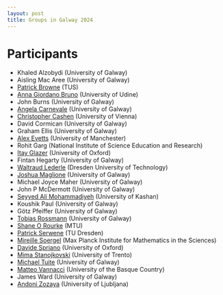 ```yaml
---
layout: post
title: Groups in Galway 2024
---
```


# Participants

- Khaled Alzobydi (University of Galway)
- Aisling Mac Aree (University of Galway)
- [Patrick Browne](https://www.researchgate.net/profile/Patrick-Browne-12) (TUS)
- [Anna Giordano Bruno](https://users.dimi.uniud.it/~anna.giordanobruno/index.html) (University of Udine)
- John Burns (University of Galway)
- [Angela Carnevale](https://angelacarnevale.github.io/) (University of Galway)
- [Christopher Cashen](https://www.mat.univie.ac.at/~cashen/) (University of Vienna)
- David Cormican (University of Galway)
- Graham Ellis (University of Galway)
- [Alex Evetts](https://sites.google.com/view/aevetts/home) (University of Manchester)
- Rohit Garg (National Institute of Science Education and Research)
- [Itay Glazer](https://sites.google.com/view/itay-glazer) (University of Oxford)
- Fintan Hegarty (University of Galway)
- [Waltraud Lederle](https://perso.uclouvain.be/waltraud.lederle/) (Dresden University of Technology)
- [Joshua Maglione](https://joshmaglione.com/) (University of Galway)
- Michael Joyce Maher (University of Galway)
- John P McDermott (University of Galway)
- [Seyyed Ali Mohammadiyeh](https://github.com/BaseMax) (University of Kashan)
- Koushik Paul (University of Galway)
- Götz Pfeiffer (University of Galway)
- [Tobias Rossmann](https://torossmann.github.io/) (University of Galway)
- [Shane O Rourke](https://mathematics.mtu.ie/staff/shane-o_rourke-profile) (MTU)
- [Patrick Serwene](https://tu-dresden.de/mn/math/algebra/das-institut/beschaeftigte/patrick-serwene) (TU Dresden)
- [Mireille Soergel](https://soergelm.github.io/) (Max Planck Institute for Mathematics in the Sciences)
- [Davide Spriano](https://www.davidespriano.com/) (University of Oxford)
- [Mima Stanojkovski](https://mima.maths.unitn.it/) (University of Trento)
- [Michael Tuite](https://www.universityofgalway.ie/our-research/people/mathematical-statistical-sciences/michaeltuite/) (University of Galway)
- [Matteo Vannacci](https://sites.google.com/view/matteovannacci/home) (University of the Basque Country)
- James Ward (University of Galway)
- [Andoni Zozaya](https://sites.google.com/view/andonizozaya/orrialdea) (University of Ljubljana)
